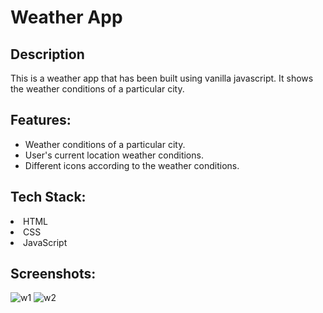 <h1>Weather App</h1>

<h2>Description</h2>
<p>This is a weather app that has been built using vanilla javascript. It shows the weather conditions of a particular city.</p>

<h2>Features:</h2>
<ul>
<li>Weather conditions of a particular city.</li>
<li>User's current location weather conditions.</li>
<li>Different icons according to the weather conditions.</li>
</ul>

<h2>Tech Stack:</h2>
<li>HTML</li>
<li>CSS</li>
<li>JavaScript</li>

<h2>Screenshots:</h2>
<img src="https://user-images.githubusercontent.com/107462726/215989428-13b521db-52f8-4563-b662-d5b0f374cdd1.png" alt="w1"/>
<img src="https://user-images.githubusercontent.com/107462726/215989478-f3946403-d9bd-4ff6-a643-988e8eb6ca15.png" alt="w2"/>
